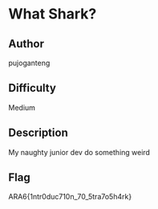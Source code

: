 # What Shark?

## Author

pujoganteng

## Difficulty

Medium

## Description

My naughty junior dev do something weird

## Flag

ARA6{1ntr0duc710n_70_5tra7o5h4rk}

